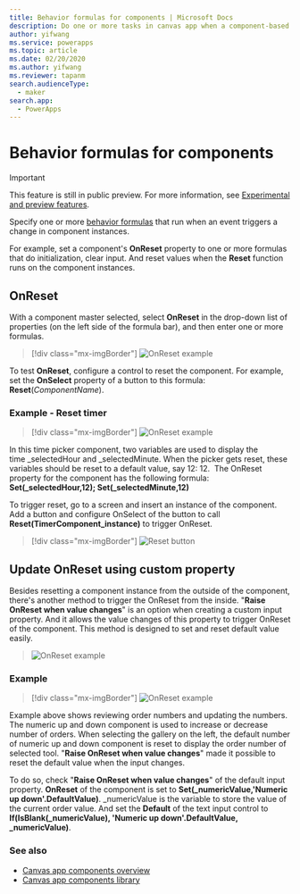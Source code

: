 ```yaml
---
title: Behavior formulas for components | Microsoft Docs
description: Do one or more tasks in canvas app when a component-based action occurs.
author: yifwang
ms.service: powerapps
ms.topic: article
ms.date: 02/20/2020
ms.author: yifwang
ms.reviewer: tapanm
search.audienceType:
  - maker
search.app:
  - PowerApps
---
```


# Behavior formulas for components

> [!IMPORTANT]
> This feature is still in public preview. For more information, see [Experimental and preview features](working-with-experimental.md).

Specify one or more [behavior formulas](working-with-formulas-in-depth.md) that run when an event triggers a change in component instances. 

For example, set a component's **OnReset** property to one or more formulas that do initialization, clear input. And reset values when the **Reset** function runs on the component instances.

## OnReset

With a component master selected, select **OnReset** in the drop-down list of properties (on the left side of the formula bar), and then enter one or more formulas.

> [!div class="mx-imgBorder"]
> ![OnReset example](./media/component-behavior/example-onreset.png)

To test **OnReset**, configure a control to reset the component. For example, set the **OnSelect** property of a button to this formula: **Reset**(*ComponentName*).

### Example - Reset timer

> [!div class="mx-imgBorder"]
> ![OnReset example](./media/component-behavior/Resettimer.gif)

In this time picker component, two variables are used to display the time _selectedHour and _selectedMinute. When the picker gets reset, these variables should be reset to a default value, say 12: 12.  The OnReset property for the component has the following formula: **Set(_selectedHour,12); Set(_selectedMinute,12)**

To trigger reset, go to a screen and insert an instance of the component. Add a button and configure OnSelect of the button to call **Reset(TimerComponent_instance)**  to trigger OnReset.

> [!div class="mx-imgBorder"]
> ![Reset button](./media/component-behavior/reset-button.png)

## Update OnReset using custom property

Besides resetting a component instance from the outside of the component, there's another method to trigger the OnReset from the inside. "**Raise OnReset when value changes**" is an option when creating a custom input property. And it allows the value changes of this property to trigger OnReset of the component. This method is designed to set and reset default value easily. 

> ![OnReset example](./media/component-behavior/property-trigger.png)

### Example

> [!div class="mx-imgBorder"]
> ![OnReset example](./media/component-behavior/updateordernumber2.gif)

Example above shows reviewing order numbers and updating the numbers. The numeric up and down component is used to increase or decrease number of orders. When selecting the gallery on the left, the default number of numeric up and down component is reset to display the order number of selected tool. "**Raise OnReset when value changes**" made it possible to reset the default value when the input changes. 

To do so, check "**Raise OnReset when value changes**" of the default input property. **OnReset** of the component is set to **Set(_numericValue,'Numeric up down'.DefaultValue)**. _numericValue is the variable to store the value of the current order value. And set the **Default** of the text input control to **If(IsBlank(_numericValue), 'Numeric up down'.DefaultValue, _numericValue)**. 

### See also

- [Canvas app components overview](create-component.md)
- [Canvas app components library](component-library.md)
